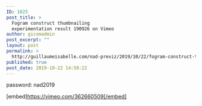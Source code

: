 ```yaml
---
ID: 1025
post_title: >
  Fogram construct thumbnailing
  experimentation result 190926 on Vimeo
author: gicomadmin
post_excerpt: ""
layout: post
permalink: >
  http://guillaumeisabelle.com/nad-previz/2019/10/22/fogram-construct-thumbnailing-experimentation-result-190926-on-vimeo/
published: true
post_date: 2019-10-22 14:58:22
---
```

<!-- wp:more -->

<!--more-->

<!-- /wp:more -->

password: nad2019

[embed]https://vimeo.com/362660509[/embed]
